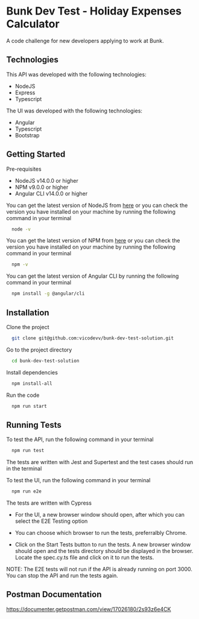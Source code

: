 # Bunk Dev Test - Holiday Expenses Calculator

A code challenge for new developers applying to work at Bunk.

## Technologies

This API was developed with the following technologies:

- NodeJS
- Express
- Typescript

The UI was developed with the following technologies:

- Angular
- Typescript
- Bootstrap

## Getting Started

Pre-requisites

- NodeJS v14.0.0 or higher
- NPM v9.0.0 or higher
- Angular CLI v14.0.0 or higher

You can get the latest version of NodeJS from [here](https://nodejs.org/en/download/) or you can check the version you have installed on your machine by running the following command in your terminal

```bash
  node -v
```

You can get the latest version of NPM from [here](https://www.npmjs.com/get-npm) or you can check the version you have installed on your machine by running the following command in your terminal

```bash
  npm -v
```

You can get the latest version of Angular CLI by running the following command in your terminal

```bash
  npm install -g @angular/cli
```

## Installation

Clone the project

```bash
  git clone git@github.com:vicodevv/bunk-dev-test-solution.git
```

Go to the project directory

```bash
  cd bunk-dev-test-solution
```

Install dependencies

```bash
  npm install-all
```

Run the code

```bash
  npm run start
```

## Running Tests

To test the API, run the following command in your terminal

```bash
  npm run test
```

The tests are written with Jest and Supertest and the test cases should run in the terminal

To test the UI, run the following command in your terminal

```bash
  npm run e2e
```

The tests are written with Cypress

- For the UI, a new browser window should open, after which you can select the E2E Testing option

- You can choose which browser to run the tests, preferralbly Chrome.

- Click on the Start Tests button to run the tests. A new browser window should open and the tests directory should be displayed in the browser. Locate the spec.cy.ts file and click on it to run the tests.

NOTE: The E2E tests will not run if the API is already running on port 3000. You can stop the API and run the tests again.

## Postman Documentation

https://documenter.getpostman.com/view/17026180/2s93z6e4CK
